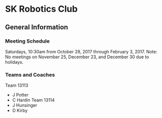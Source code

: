 # SK Robotics Club
 
## General Information

### Meeting Schedule
Saturdays, 10:30am from October 28, 2017 through February 3, 2017.
Note: No meetings on November 25, December 23, and December 30 due to holidays.

### Teams and Coaches
Team 13113
- J Potter
- C Hardin
Team 13114
- J Hunsinger
- D Kirby
